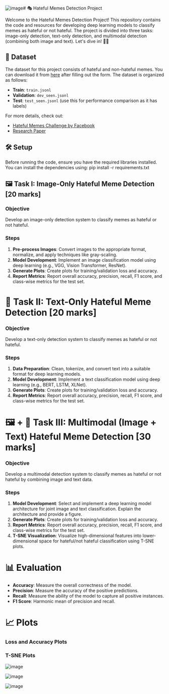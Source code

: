 ![image](https://github.com/user-attachments/assets/bd0eb635-e45f-48bd-94bd-12734124bd25)# 🎭 Hateful Memes Detection Project

Welcome to the Hateful Memes Detection Project! This repository contains the code and resources for developing deep learning models to classify memes as hateful or not hateful. The project is divided into three tasks: image-only detection, text-only detection, and multimodal detection (combining both image and text). Let's dive in! 🕵️‍♂️

## 📁 Dataset

The dataset for this project consists of hateful and non-hateful memes. You can download it from [here](https://hatefulmemeschallenge.com/#download) after filling out the form. The dataset is organized as follows:
- **Train**: `train.jsonl`
- **Validation**: `dev_seen.jsonl`
- **Test**: `test_seen.jsonl` (use this for performance comparison as it has labels)

For more details, check out:
- [Hateful Memes Challenge by Facebook](https://ai.facebook.com/blog/hateful-memes-challenge-and-data-set/)
- [Research Paper](https://aclanthology.org/2022.findings-naacl.118.pdf)

## 🛠️ Setup

Before running the code, ensure you have the required libraries installed. You can install the dependencies using: pip install -r requirements.txt

## 🖼️ Task I: Image-Only Hateful Meme Detection [20 marks]

### Objective

Develop an image-only detection system to classify memes as hateful or not hateful.

### Steps

1. **Pre-process Images**: Convert images to the appropriate format, normalize, and apply techniques like gray-scaling.
2. **Model Development**: Implement an image classification model using deep learning (e.g., VGG, Vision Transformer, ResNet).
3. **Generate Plots**: Create plots for training/validation loss and accuracy.
4. **Report Metrics**: Report overall accuracy, precision, recall, F1 score, and class-wise metrics for the test set.

# 📝 Task II: Text-Only Hateful Meme Detection [20 marks]

### Objective
Develop a text-only detection system to classify memes as hateful or not hateful.

### Steps
1. **Data Preparation**: Clean, tokenize, and convert text into a suitable format for deep learning models.
2. **Model Development**: Implement a text classification model using deep learning (e.g., BERT, LSTM, XLNet).
3. **Generate Plots**: Create plots for training/validation loss and accuracy.
4. **Report Metrics**: Report overall accuracy, precision, recall, F1 score, and class-wise metrics for the test set.

# 🖼️ + 📝 Task III: Multimodal (Image + Text) Hateful Meme Detection [30 marks]

### Objective
Develop a multimodal detection system to classify memes as hateful or not hateful by combining image and text data.

### Steps
1. **Model Development**: Select and implement a deep learning model architecture for joint image and text classification. Explain the architecture and provide a figure.
2. **Generate Plots**: Create plots for training/validation loss and accuracy.
3. **Report Metrics**: Report overall accuracy, precision, recall, F1 score, and class-wise metrics for the test set.
4. **T-SNE Visualization**: Visualize high-dimensional features into lower-dimensional space for hateful/not hateful classification using T-SNE plots.

# 📊 Evaluation
- **Accuracy**: Measure the overall correctness of the model.
- **Precision**: Measure the accuracy of the positive predictions.
- **Recall**: Measure the ability of the model to capture all positive instances.
- **F1 Score**: Harmonic mean of precision and recall.

# 📈 Plots

### Loss and Accuracy Plots


### T-SNE Plots

![image](https://github.com/user-attachments/assets/f9bf49ed-64ba-43f7-9b06-fa9298830d75)

![image](https://github.com/user-attachments/assets/dbd14900-c8f5-429b-9a58-c7fd7807b853)

![image](https://github.com/user-attachments/assets/5010320e-f48a-4ea8-9066-1524fd595cd2)


